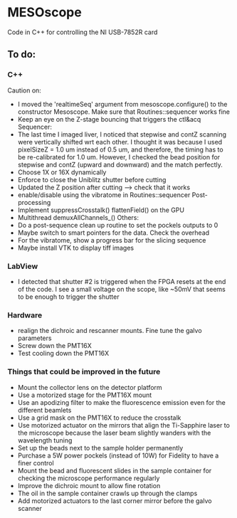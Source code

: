 # MESOscope
Code in C++ for controlling the NI USB-7852R card

## To do:
### C++
Caution on:
- I moved the 'realtimeSeq' argument from mesoscope.configure() to the constructor Mesoscope. Make sure that Routines::sequencer works fine
- Keep an eye on the Z-stage bouncing that triggers the ctl&acq
Sequencer:
- The last time I imaged liver, I noticed that stepwise and contZ scanning were vertically shifted wrt each other. I thought it was because I used pixelSizeZ = 1.0 um instead of 0.5 um,
and therefore, the timing has to be re-calibrated for 1.0 um. However, I checked the bead position for stepwise and contZ (upward and downward) and the match perfectly.
- Choose 1X or 16X dynamically
- Enforce to close the Uniblitz shutter before cutting
- Updated the Z position after cutting --> check that it works
- enable/disable using the vibratome in Routines::sequencer
Post-processing
- Implement suppressCrosstalk() flattenField() on the GPU
- Multithread demuxAllChannels_()
Others:
- Do a post-sequence clean up routine to set the pockels outputs to 0
- Maybe switch to smart pointers for the data. Check the overhead
- For the vibratome, show a progress bar for the slicing sequence
- Maybe install VTK to display tiff images

### LabView
- I detected that shutter #2 is triggered when the FPGA resets at the end of the code. I see a small voltage on the scope, like ~50mV that seems to be enough to trigger the shutter

### Hardware
- realign the dichroic and rescanner mounts. Fine tune the galvo parameters
- Screw down the PMT16X
- Test cooling down the PMT16X


### Things that could be improved in the future
- Mount the collector lens on the detector platform
- Use a motorized stage for the PMT16X mount
- Use an apodizing filter to make the fluorescence emission even for the different beamlets
- Use a grid mask on the PMT16X to reduce the crosstalk
- Use motorized actuator on the mirrors that align the Ti-Sapphire laser to the microscope because the laser beam slightly wanders with the wavelength tuning
- Set up the beads next to the sample holder permanently
- Purchase a 5W power pockels (instead of 10W) for Fidelity to have a finer control
- Mount the bead and fluorescent slides in the sample container for checking the microscope performance regularly
- Improve the dichroic mount to allow fine rotation
- The oil in the sample container crawls up through the clamps
- Add motorized actuators to the last corner mirror before the galvo scanner